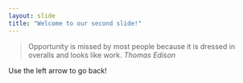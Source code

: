 ```yaml
---
layout: slide
title: "Welcome to our second slide!"
---
```

> Opportunity is missed by most people because it is dressed in overalls and looks like work. _Thomas Edison_

Use the left arrow to go back!
